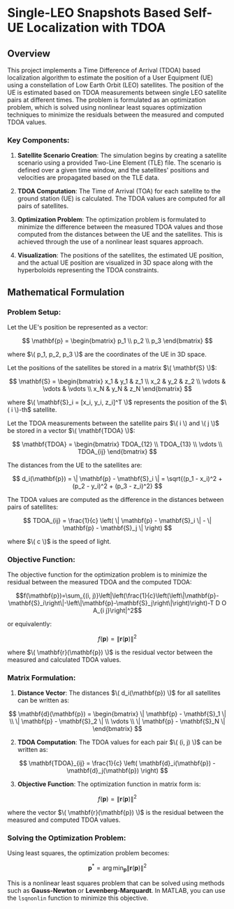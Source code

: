 # Single-LEO Snapshots Based Self-UE Localization with TDOA

## Overview

This project implements a Time Difference of Arrival (TDOA) based localization algorithm to estimate the position of a User Equipment (UE) using a constellation of Low Earth Orbit (LEO) satellites. The position of the UE is estimated based on TDOA measurements between single LEO satellite pairs at different times. The problem is formulated as an optimization problem, which is solved using nonlinear least squares optimization techniques to minimize the residuals between the measured and computed TDOA values.

### Key Components:

1. **Satellite Scenario Creation**: The simulation begins by creating a satellite scenario using a provided Two-Line Element (TLE) file. The scenario is defined over a given time window, and the satellites' positions and velocities are propagated based on the TLE data.

2. **TDOA Computation**: The Time of Arrival (TOA) for each satellite to the ground station (UE) is calculated. The TDOA values are computed for all pairs of satellites.

3. **Optimization Problem**: The optimization problem is formulated to minimize the difference between the measured TDOA values and those computed from the distances between the UE and the satellites. This is achieved through the use of a nonlinear least squares approach.

4. **Visualization**: The positions of the satellites, the estimated UE position, and the actual UE position are visualized in 3D space along with the hyperboloids representing the TDOA constraints.

## Mathematical Formulation

### Problem Setup:

Let the UE's position be represented as a vector:

$$
\mathbf{p} = \begin{bmatrix} p_1 \\ p_2 \\ p_3 \end{bmatrix}
$$

where $\( p_1, p_2, p_3 \)$ are the coordinates of the UE in 3D space.

Let the positions of the satellites be stored in a matrix $\( \mathbf{S} \)$:

$$
\mathbf{S} = \begin{bmatrix} 
x_1 & y_1 & z_1 \\
x_2 & y_2 & z_2 \\
\vdots & \vdots & \vdots \\
x_N & y_N & z_N
\end{bmatrix}
$$

where $\( \mathbf{S}_i = [x_i, y_i, z_i]^T \)$ represents the position of the $\( i \)-th$ satellite.

Let the TDOA measurements between the satellite pairs $\( i \) and \( j \)$ be stored in a vector $\( \mathbf{TDOA} \)$:

$$
\mathbf{TDOA} = \begin{bmatrix}
TDOA_{12} \\
TDOA_{13} \\
\vdots \\
TDOA_{ij}
\end{bmatrix}
$$

The distances from the UE to the satellites are:

$$
d_i(\mathbf{p}) = \| \mathbf{p} - \mathbf{S}_i \| = \sqrt{(p_1 - x_i)^2 + (p_2 - y_i)^2 + (p_3 - z_i)^2}
$$

The TDOA values are computed as the difference in the distances between pairs of satellites:

$$
TDOA_{ij} = \frac{1}{c} \left( \| \mathbf{p} - \mathbf{S}_i \| - \| \mathbf{p} - \mathbf{S}_j \| \right)
$$

where $\( c \)$ is the speed of light.

### Objective Function:

The objective function for the optimization problem is to minimize the residual between the measured TDOA and the computed TDOA:

```math
f(\mathbf{p})=\sum_{(i, j)}\left|\left(\frac{1}{c}\left(\left\|\mathbf{p}-\mathbf{S}_i\right\|-\left\|\mathbf{p}-\mathbf{S}_j\right\|\right)\right)-T D O A_{i j}\right|^2
```

or equivalently:

$$
f(\mathbf{p}) = \|\mathbf{r}(\mathbf{p})\|^2
$$

where $\( \mathbf{r}(\mathbf{p}) \)$ is the residual vector between the measured and calculated TDOA values.

### Matrix Formulation:

1. **Distance Vector**: The distances $\( d_i(\mathbf{p}) \)$ for all satellites can be written as:

$$
\mathbf{d}(\mathbf{p}) = \begin{bmatrix}
\| \mathbf{p} - \mathbf{S}_1 \| \\
\| \mathbf{p} - \mathbf{S}_2 \| \\
\vdots \\
\| \mathbf{p} - \mathbf{S}_N \|
\end{bmatrix}
$$

2. **TDOA Computation**: The TDOA values for each pair $\( (i, j) \)$ can be written as:

$$
\mathbf{TDOA}_{ij} = \frac{1}{c} \left( \mathbf{d}_i(\mathbf{p}) - \mathbf{d}_j(\mathbf{p}) \right)
$$

3. **Objective Function**: The optimization function in matrix form is:

$$
f(\mathbf{p}) = \|\mathbf{r}(\mathbf{p})\|^2
$$

where the vector $\( \mathbf{r}(\mathbf{p}) \)$ is the residual between the measured and computed TDOA values.

### Solving the Optimization Problem:

Using least squares, the optimization problem becomes:

$$
\mathbf{p}^{*} = \arg\min_{\mathbf{p}} \|\mathbf{r}(\mathbf{p})\|^2
$$

This is a nonlinear least squares problem that can be solved using methods such as **Gauss-Newton** or **Levenberg-Marquardt**. In MATLAB, you can use the `lsqnonlin` function to minimize this objective.

